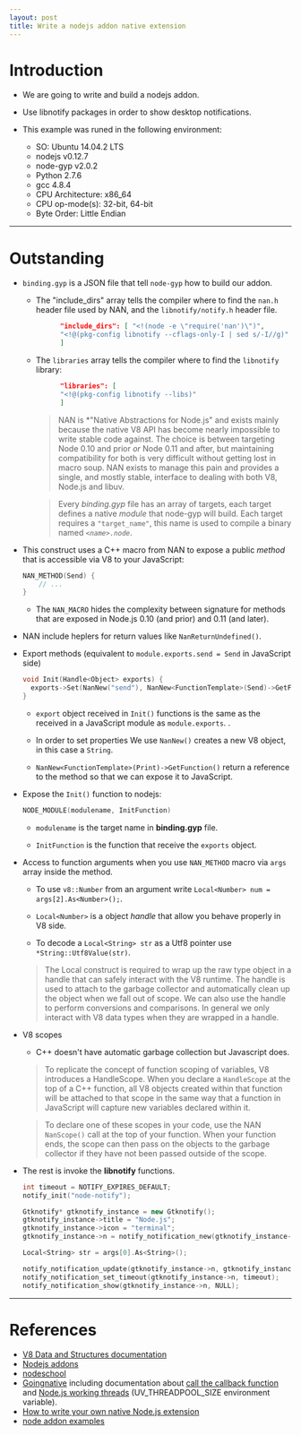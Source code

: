 ```yaml
---
layout: post
title: Write a nodejs addon native extension
---
```


# Introduction
- We are going to write and build a nodejs addon.
- Use libnotify packages in order to show desktop notifications.

- This example was runed in the following environment:
  - SO: Ubuntu 14.04.2 LTS
  - nodejs v0.12.7
  - node-gyp v2.0.2
  - Python 2.7.6
  - gcc 4.8.4
  - CPU Architecture: x86_64
  - CPU op-mode(s): 32-bit, 64-bit
  - Byte Order: Little Endian

---

# Outstanding

- `binding.gyp` is a JSON file that tell `node-gyp` how to build our addon.
  
  - The "include_dirs" array tells the compiler where to find the `nan.h` header file used by NAN, and the `libnotify/notify.h` header file.
  
    ```json
          "include_dirs": [ "<!(node -e \"require('nan')\")",
          "<!@(pkg-config libnotify --cflags-only-I | sed s/-I//g)"
          ]
    ```
  
  - The `libraries` array tells the compiler where to find the `libnotify` library:

    ```json
          "libraries": [
          "<!@(pkg-config libnotify --libs)"
          ]
    ```

    > NAN is *"Native Abstractions for Node.js" and exists mainly because the native V8 API has become nearly impossible to write stable code against. The choice is between targeting Node 0.10 and prior *or* Node 0.11 and after, but maintaining compatibility for both is very difficult without getting lost in macro soup. NAN exists to manage this pain and provides a single, and mostly stable, interface to dealing with both V8, Node.js and libuv.


    > Every _binding.gyp_ file has an array of targets, each target defines a native *module* that node-gyp will build. Each target requires a `"target_name"`, this name is used to compile a binary named *`<name>.node`*.

- This construct uses a C++ macro from NAN to expose a public *method* that is accessible via V8 to your JavaScript:
  
    ```cpp
    NAN_METHOD(Send) {
        // ...
    }
    ```

    - The `NAN_MACRO` hides the complexity between signature for methods that are exposed in Node.js 0.10 (and prior) and 0.11 (and later).

- NAN include heplers for return values like `NanReturnUndefined()`.

- Export methods (equivalent to `module.exports.send = Send` in JavaScript side)

    ```cpp
    void Init(Handle<Object> exports) {
      exports->Set(NanNew("send"), NanNew<FunctionTemplate>(Send)->GetFunction());
    }
    ```

    - `export` object received in `Init()` functions is the same as the received in a JavaScript module as `module.exports`.
.   
    - In order to set properties We use `NanNew()` creates a new V8 object, in this case a `String`.

    - `NanNew<FunctionTemplate>(Print)->GetFunction()` return a reference to the method so that we can expose it to JavaScript.

- Expose the `Init()` function to nodejs:

    ```c++
    NODE_MODULE(modulename, InitFunction)
    ```

    - `modulename` is the target name in **binding.gyp** file.

    - `InitFunction` is the function that receive the `exports` object.


- Access to function arguments when you use `NAN_METHOD` macro via `args` array inside the method.

    - To use `v8::Number` from an argument write `Local<Number> num = args[2].As<Number>();`.

    - `Local<Number>` is a object *handle* that allow you behave properly in V8 side.

    - To decode a `Local<String> str`  as a Utf8 pointer use `*String::Utf8Value(str)`.

    > The Local<Type> construct is required to wrap up the raw type object in a handle that can safely interact with the V8 runtime. The handle is used to attach to the garbage collector and automatically clean up the object when we fall out of scope. We can also use the handle to perform conversions and comparisons. In general we only interact with V8 data types when they are wrapped in a handle.

- V8 scopes

    - C++ doesn't have automatic garbage collection but Javascript does.

    > To replicate the concept of function scoping of variables, V8 introduces a HandleScope. When you declare a `HandleScope` at the top of a C++ function, all V8 objects created within that function will be attached to that scope in the same way that a function in JavaScript will capture new variables declared within it.
    
    > To declare one of these scopes in your code, use the NAN `NanScope()` call at the top of your function. When your function ends, the scope can then pass on the objects to the garbage collector if they have not been passed outside of the scope.

- The rest is invoke the **libnotify** functions.

    ```cpp
    int timeout = NOTIFY_EXPIRES_DEFAULT;
    notify_init("node-notify");

    Gtknotify* gtknotify_instance = new Gtknotify();
    gtknotify_instance->title = "Node.js";
    gtknotify_instance->icon = "terminal";
    gtknotify_instance->n = notify_notification_new(gtknotify_instance->title.c_str(), "", gtknotify_instance->icon.c_str());

    Local<String> str = args[0].As<String>();

    notify_notification_update(gtknotify_instance->n, gtknotify_instance->title.c_str(), *String::Utf8Value(str), gtknotify_instance->icon.c_str());
    notify_notification_set_timeout(gtknotify_instance->n, timeout);
    notify_notification_show(gtknotify_instance->n, NULL);
    ```

--- 

# References

- [V8 Data and Structures documentation](https://v8docs.nodesource.com/)
- [Nodejs addons](https://nodejs.org/api/addons.html)
- [nodeschool](http://nodeschool.io/)
- [Goingnative](https://github.com/workshopper/goingnative) including documentation about [call the callback function](https://github.com/workshopper/goingnative/blob/9ceaddaf9e4ade1cce46c5e821881045f0aa748b/exercises/call_me_maybe/problem.md) and [Node.js working threads](https://github.com/workshopper/goingnative/blob/9ceaddaf9e4ade1cce46c5e821881045f0aa748b/exercises/offloading_the_work/more.md) (UV\_THREADPOOL\_SIZE environment variable).
- [How to write your own native Node.js extension](http://syskall.com/how-to-write-your-own-native-nodejs-extension/)
- [node addon examples](https://github.com/nodejs/node-addon-examples)
